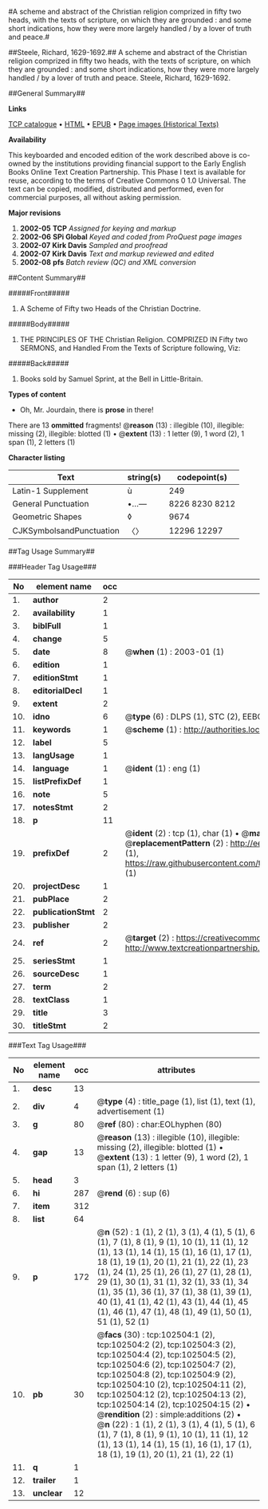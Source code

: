 #A scheme and abstract of the Christian religion comprized in fifty two heads, with the texts of scripture, on which they are grounded : and some short indications, how they were more largely handled / by a lover of truth and peace.#

##Steele, Richard, 1629-1692.##
A scheme and abstract of the Christian religion comprized in fifty two heads, with the texts of scripture, on which they are grounded : and some short indications, how they were more largely handled / by a lover of truth and peace.
Steele, Richard, 1629-1692.

##General Summary##

**Links**

[TCP catalogue](http://www.ota.ox.ac.uk/tcp/)  • 
[HTML](http://tei.it.ox.ac.uk/tcp/Texts-HTML/free/A61/A61397.html)  • 
[EPUB](http://tei.it.ox.ac.uk/tcp/Texts-EPUB/free/A61/A61397.epub) • 
[Page images (Historical Texts)](https://data.historicaltexts.jisc.ac.uk/view?pubId=eebo-14522279e&pageId=eebo-14522279e-102504-1)

**Availability**

This keyboarded and encoded edition of the
	       work described above is co-owned by the institutions
	       providing financial support to the Early English Books
	       Online Text Creation Partnership. This Phase I text is
	       available for reuse, according to the terms of Creative
	       Commons 0 1.0 Universal. The text can be copied,
	       modified, distributed and performed, even for
	       commercial purposes, all without asking permission.

**Major revisions**

1. __2002-05__ __TCP__ *Assigned for keying and markup*
1. __2002-06__ __SPi Global__ *Keyed and coded from ProQuest page images*
1. __2002-07__ __Kirk Davis__ *Sampled and proofread*
1. __2002-07__ __Kirk Davis__ *Text and markup reviewed and edited*
1. __2002-08__ __pfs__ *Batch review (QC) and XML conversion*

##Content Summary##

#####Front#####

1. A Scheme of Fifty two Heads of the Christian Doctrine.

#####Body#####

1. THE PRINCIPLES OF THE Christian Religion. COMPRIZED IN Fifty two SERMONS, and Handled From the Texts of Scripture following, Viz:

#####Back#####

1. Books sold by Samuel Sprint, at the Bell in Little-Britain.

**Types of content**

  * Oh, Mr. Jourdain, there is **prose** in there!

There are 13 **ommitted** fragments! 
 @__reason__ (13) : illegible (10), illegible: missing (2), illegible: blotted (1)  •  @__extent__ (13) : 1 letter (9), 1 word (2), 1 span (1), 2 letters (1)

**Character listing**


|Text|string(s)|codepoint(s)|
|---|---|---|
|Latin-1 Supplement|ù|249|
|General Punctuation|•…—|8226 8230 8212|
|Geometric Shapes|◊|9674|
|CJKSymbolsandPunctuation|〈〉|12296 12297|

##Tag Usage Summary##

###Header Tag Usage###

|No|element name|occ|attributes|
|---|---|---|---|
|1.|__author__|2||
|2.|__availability__|1||
|3.|__biblFull__|1||
|4.|__change__|5||
|5.|__date__|8| @__when__ (1) : 2003-01 (1)|
|6.|__edition__|1||
|7.|__editionStmt__|1||
|8.|__editorialDecl__|1||
|9.|__extent__|2||
|10.|__idno__|6| @__type__ (6) : DLPS (1), STC (2), EEBO-CITATION (1), OCLC (1), VID (1)|
|11.|__keywords__|1| @__scheme__ (1) : http://authorities.loc.gov/ (1)|
|12.|__label__|5||
|13.|__langUsage__|1||
|14.|__language__|1| @__ident__ (1) : eng (1)|
|15.|__listPrefixDef__|1||
|16.|__note__|5||
|17.|__notesStmt__|2||
|18.|__p__|11||
|19.|__prefixDef__|2| @__ident__ (2) : tcp (1), char (1)  •  @__matchPattern__ (2) : ([0-9\-]+):([0-9IVX]+) (1), (.+) (1)  •  @__replacementPattern__ (2) : http://eebo.chadwyck.com/downloadtiff?vid=$1&page=$2 (1), https://raw.githubusercontent.com/textcreationpartnership/Texts/master/tcpchars.xml#$1 (1)|
|20.|__projectDesc__|1||
|21.|__pubPlace__|2||
|22.|__publicationStmt__|2||
|23.|__publisher__|2||
|24.|__ref__|2| @__target__ (2) : https://creativecommons.org/publicdomain/zero/1.0/ (1), http://www.textcreationpartnership.org/docs/. (1)|
|25.|__seriesStmt__|1||
|26.|__sourceDesc__|1||
|27.|__term__|2||
|28.|__textClass__|1||
|29.|__title__|3||
|30.|__titleStmt__|2||


###Text Tag Usage###

|No|element name|occ|attributes|
|---|---|---|---|
|1.|__desc__|13||
|2.|__div__|4| @__type__ (4) : title_page (1), list (1), text (1), advertisement (1)|
|3.|__g__|80| @__ref__ (80) : char:EOLhyphen (80)|
|4.|__gap__|13| @__reason__ (13) : illegible (10), illegible: missing (2), illegible: blotted (1)  •  @__extent__ (13) : 1 letter (9), 1 word (2), 1 span (1), 2 letters (1)|
|5.|__head__|3||
|6.|__hi__|287| @__rend__ (6) : sup (6)|
|7.|__item__|312||
|8.|__list__|64||
|9.|__p__|172| @__n__ (52) : 1 (1), 2 (1), 3 (1), 4 (1), 5 (1), 6 (1), 7 (1), 8 (1), 9 (1), 10 (1), 11 (1), 12 (1), 13 (1), 14 (1), 15 (1), 16 (1), 17 (1), 18 (1), 19 (1), 20 (1), 21 (1), 22 (1), 23 (1), 24 (1), 25 (1), 26 (1), 27 (1), 28 (1), 29 (1), 30 (1), 31 (1), 32 (1), 33 (1), 34 (1), 35 (1), 36 (1), 37 (1), 38 (1), 39 (1), 40 (1), 41 (1), 42 (1), 43 (1), 44 (1), 45 (1), 46 (1), 47 (1), 48 (1), 49 (1), 50 (1), 51 (1), 52 (1)|
|10.|__pb__|30| @__facs__ (30) : tcp:102504:1 (2), tcp:102504:2 (2), tcp:102504:3 (2), tcp:102504:4 (2), tcp:102504:5 (2), tcp:102504:6 (2), tcp:102504:7 (2), tcp:102504:8 (2), tcp:102504:9 (2), tcp:102504:10 (2), tcp:102504:11 (2), tcp:102504:12 (2), tcp:102504:13 (2), tcp:102504:14 (2), tcp:102504:15 (2)  •  @__rendition__ (2) : simple:additions (2)  •  @__n__ (22) : 1 (1), 2 (1), 3 (1), 4 (1), 5 (1), 6 (1), 7 (1), 8 (1), 9 (1), 10 (1), 11 (1), 12 (1), 13 (1), 14 (1), 15 (1), 16 (1), 17 (1), 18 (1), 19 (1), 20 (1), 21 (1), 22 (1)|
|11.|__q__|1||
|12.|__trailer__|1||
|13.|__unclear__|12||
